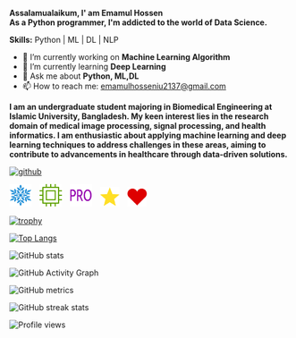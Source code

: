 **Assalamualaikum, I' am Emamul Hossen**<br/>
**As a Python programmer, I'm addicted to the world of Data Science.**<br/>


**Skills:** Python | ML | DL | NLP

- 🔭 I’m currently working on **Machine Learning Algorithm**
- 🌱 I’m currently learning **Deep Learning**
- 💬 Ask me about **Python, ML,DL** 
- 📫 How to reach me: emamulhosseniu2137@gmail.com 


**I am an undergraduate student majoring in Biomedical Engineering at Islamic University, Bangladesh. My keen interest lies in the research domain of medical image processing, signal processing, and health informatics. I am enthusiastic about applying machine learning and deep learning techniques to address challenges in these areas, aiming to contribute to advancements in healthcare through data-driven solutions.**






[<img src='https://cdn.jsdelivr.net/npm/simple-icons@3.0.1/icons/github.svg' alt='github' height='40'>](https://github.com/EmamulHossen)  

<a href='https://archiveprogram.github.com/'><img src='https://raw.githubusercontent.com/acervenky/animated-github-badges/master/assets/acbadge.gif' width='40' height='40'></a> <a href='https://docs.github.com/en/developers'><img src='https://raw.githubusercontent.com/acervenky/animated-github-badges/master/assets/devbadge.gif' width='40' height='40'></a> <a href='https://github.com/pricing'><img src='https://raw.githubusercontent.com/acervenky/animated-github-badges/master/assets/pro.gif' width='40' height='40'></a> <a href='https://stars.github.com/'><img src='https://raw.githubusercontent.com/acervenky/animated-github-badges/master/assets/starbadge.gif' width='35' height='35'></a> <a href='https://docs.github.com/en/github/supporting-the-open-source-community-with-github-sponsors'><img src='https://raw.githubusercontent.com/acervenky/animated-github-badges/master/assets/sponsorbadge.gif' width='35' height='35'></a> 

[![trophy](https://github-profile-trophy.vercel.app/?username=EmamulHossen)](https://github.com/ryo-ma/github-profile-trophy)

[![Top Langs](https://github-readme-stats.vercel.app/api/top-langs/?username=EmamulHossen)](https://github.com/anuraghazra/github-readme-stats)

![GitHub stats](https://github-readme-stats.vercel.app/api?username=EmamulHossen&show_icons=true&count_private=true)  

![GitHub Activity Graph](https://activity-graph.herokuapp.com/graph?username=EmamulHossen)  

![GitHub metrics](https://metrics.lecoq.io/EmamulHossen)  

![GitHub streak stats](https://streak-stats.demolab.com/?user=EmamulHossen)  

![Profile views](https://gpvc.arturio.dev/EmamulHossen)   










